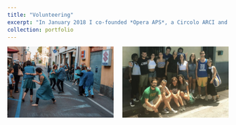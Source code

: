 ```yaml
---
title: "Volunteering"
excerpt: "In January 2018 I co-founded *Opera APS*, a Circolo ARCI and cultural center that uses dance and art therapy to support individuals facing psychological challenges. Through creative expression, we provide a space for people to engage with the arts as a means of therapy and personal growth. The same year, I joined *Libera. Associazioni, Nomi e Numeri contro le Mafie* as a volunteer. Libera is a nationally recognised association working on raising awareness about Mafia infiltrations and the threats posed by organized crime in Italy. I also volunteered and took part in projects to restore Mafia-confiscated properties in the South of Italy."
collection: portfolio
---
```


<!-- Images side by side -->
<div style="display: flex; justify-content: center; text-align: center; gap: 20px;">
    <img src="./images/WhatsApp%20Image%202025-01-17%20at%2011.14.50.jpeg" alt="Image 1" style="width: 48%;"/>
    <img src="./images/WhatsApp%20Image%202025-01-20%20at%2012.14.25.jpeg" alt="Image 2" style="width: 48%;"/>
</div>
